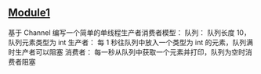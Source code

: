 ## [Module1](https://github.com/realpeiqi/cncamp04/tree/main/moudle1)

基于 Channel 编写一个简单的单线程生产者消费者模型： 队列： 队列长度 10，队列元素类型为 int 生产者： 每 1 秒往队列中放入一个类型为 int 的元素，队列满时生产者可以阻塞 消费者： 每一秒从队列中获取一个元素并打印，队列为空时消费者阻塞
